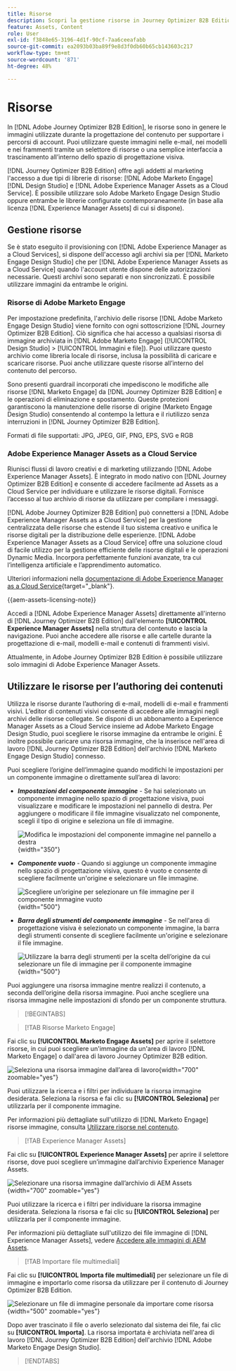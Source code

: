 ```yaml
---
title: Risorse
description: Scopri la gestione risorse in Journey Optimizer B2B Edition.
feature: Assets, Content
role: User
exl-id: f3848e65-3196-4d1f-90cf-7aa6ceeafabb
source-git-commit: ea2093b03ba89f9e8d3f0db60b65cb143603c217
workflow-type: tm+mt
source-wordcount: '871'
ht-degree: 48%

---
```


# Risorse

In [!DNL Adobe Journey Optimizer B2B Edition], le risorse sono in genere le immagini utilizzate durante la progettazione del contenuto per supportare i percorsi di account. Puoi utilizzare queste immagini nelle e-mail, nei modelli e nei frammenti tramite un selettore di risorse o una semplice interfaccia a trascinamento all’interno dello spazio di progettazione visiva.

[!DNL Journey Optimizer B2B Edition] offre agli addetti al marketing l&#39;accesso a due tipi di librerie di risorse: [!DNL Adobe Marketo Engage] [!DNL Design Studio] e [!DNL Adobe Experience Manager Assets as a Cloud Service]. È possibile utilizzare solo Adobe Marketo Engage Design Studio oppure entrambe le librerie configurate contemporaneamente (in base alla licenza [!DNL Experience Manager Assets] di cui si dispone).

## Gestione risorse

Se è stato eseguito il provisioning con [!DNL Adobe Experience Manager as a Cloud Services], si dispone dell&#39;accesso agli archivi sia per [!DNL Marketo Engage Design Studio] che per [!DNL Adobe Experience Manager Assets as a Cloud Service] quando l&#39;account utente dispone delle autorizzazioni necessarie. Questi archivi sono separati e non sincronizzati. È possibile utilizzare immagini da entrambe le origini.

### Risorse di Adobe Marketo Engage

Per impostazione predefinita, l&#39;archivio delle risorse [!DNL Adobe Marketo Engage Design Studio] viene fornito con ogni sottoscrizione [!DNL Journey Optimizer B2B Edition]. Ciò significa che hai accesso a qualsiasi risorsa di immagine archiviata in [!DNL Adobe Marketo Engage] ([!UICONTROL Design Studio] > [!UICONTROL Immagini e file]). Puoi utilizzare questo archivio come libreria locale di risorse, inclusa la possibilità di caricare e scaricare risorse. Puoi anche utilizzare queste risorse all’interno del contenuto del percorso.

Sono presenti guardrail incorporati che impediscono le modifiche alle risorse [!DNL Marketo Engage] da [!DNL Journey Optimizer B2B Edition] e le operazioni di eliminazione e spostamento. Queste protezioni garantiscono la manutenzione delle risorse di origine (Marketo Engage Design Studio) consentendo al contempo la lettura e il riutilizzo senza interruzioni in [!DNL Journey Optimizer B2B Edition].

Formati di file supportati: JPG, JPEG, GIF, PNG, EPS, SVG e RGB

### Adobe Experience Manager Assets as a Cloud Service

Riunisci flussi di lavoro creativi e di marketing utilizzando [!DNL Adobe Experience Manager Assets]. È integrato in modo nativo con [!DNL Journey Optimizer B2B Edition] e consente di accedere facilmente ad Assets as a Cloud Service per individuare e utilizzare le risorse digitali. Fornisce l’accesso al tuo archivio di risorse da utilizzare per compilare i messaggi.

[!DNL Adobe Journey Optimizer B2B Edition] può connettersi a [!DNL Adobe Experience Manager Assets as a Cloud Service] per la gestione centralizzata delle risorse che estende il tuo sistema creativo e unifica le risorse digitali per la distribuzione delle esperienze. [!DNL Adobe Experience Manager Assets as a Cloud Service] offre una soluzione cloud di facile utilizzo per la gestione efficiente delle risorse digitali e le operazioni Dynamic Media. Incorpora perfettamente funzioni avanzate, tra cui l’intelligenza artificiale e l’apprendimento automatico.

Ulteriori informazioni nella [documentazione di Adobe Experience Manager as a Cloud Service](https://experienceleague.adobe.com/it/docs/experience-manager-cloud-service/content/assets/overview){target="_blank"}.

{{aem-assets-licensing-note}}

Accedi a [!DNL Adobe Experience Manager Assets] direttamente all&#39;interno di [!DNL Journey Optimizer B2B Edition] dall&#39;elemento **[!UICONTROL Experience Manager Assets]** nella struttura del contenuto e lascia la navigazione. Puoi anche accedere alle risorse e alle cartelle durante la progettazione di e-mail, modelli e-mail e contenuti di frammenti visivi.

Attualmente, in Adobe Journey Optimizer B2B Edition è possibile utilizzare solo immagini di Adobe Experience Manager Assets.

## Utilizzare le risorse per l’authoring dei contenuti

Utilizza le risorse durante l’authoring di e-mail, modelli di e-mail e frammenti visivi. L’editor di contenuti visivi consente di accedere alle immagini negli archivi delle risorse collegate. Se disponi di un abbonamento a Experience Manager Assets as a Cloud Service insieme ad Adobe Marketo Engage Design Studio, puoi scegliere le risorse immagine da entrambe le origini. È inoltre possibile caricare una risorsa immagine, che la inserisce nell&#39;area di lavoro [!DNL Journey Optimizer B2B Edition] dell&#39;archivio [!DNL Marketo Engage Design Studio] connesso.

Puoi scegliere l’origine dell’immagine quando modifichi le impostazioni per un componente immagine o direttamente sull’area di lavoro:

* **_Impostazioni del componente immagine_** - Se hai selezionato un componente immagine nello spazio di progettazione visiva, puoi visualizzare e modificare le impostazioni nel pannello di destra. Per aggiungere o modificare il file immagine visualizzato nel componente, scegli il tipo di origine e seleziona un file di immagine.

  ![Modifica le impostazioni del componente immagine nel pannello a destra](./assets/content-assets-image-settings.png){width="350"}

* **_Componente vuoto_** - Quando si aggiunge un componente immagine nello spazio di progettazione visiva, questo è vuoto e consente di scegliere facilmente un&#39;origine e selezionare un file immagine.

  ![Scegliere un’origine per selezionare un file immagine per il componente immagine vuoto](./assets/content-assets-image-component-empty.png){width="500"}

* **_Barra degli strumenti del componente immagine_** - Se nell&#39;area di progettazione visiva è selezionato un componente immagine, la barra degli strumenti consente di scegliere facilmente un&#39;origine e selezionare il file immagine.

  ![Utilizzare la barra degli strumenti per la scelta dell’origine da cui selezionare un file di immagine per il componente immagine](./assets/content-assets-image-toolbar-settings.png){width="500"}

Puoi aggiungere una risorsa immagine mentre realizzi il contenuto, a seconda dell’origine della risorsa immagine. Puoi anche scegliere una risorsa immagine nelle impostazioni di sfondo per un componente struttura.

>[!BEGINTABS]

>[!TAB Risorse Marketo Engage]

Fai clic su **[!UICONTROL Marketo Engage Assets]** per aprire il selettore risorse, in cui puoi scegliere un&#39;immagine da un&#39;area di lavoro [!DNL Marketo Engage] o dall&#39;area di lavoro Journey Optimizer B2B edition.

![Seleziona una risorsa immagine dall’area di lavoro](./assets/content-assets-image-me-selected.png){width="700" zoomable="yes"}

Puoi utilizzare la ricerca e i filtri per individuare la risorsa immagine desiderata. Seleziona la risorsa e fai clic su **[!UICONTROL Seleziona]** per utilizzarla per il componente immagine.

Per informazioni più dettagliate sull&#39;utilizzo di [!DNL Marketo Engage] risorse immagine, consulta [Utilizzare risorse nel contenuto](./marketo-engage-design-studio.md#use-assets-in-your-content).

>[!TAB Experience Manager Assets]

Fai clic su **[!UICONTROL Experience Manager Assets]** per aprire il selettore risorse, dove puoi scegliere un’immagine dall’archivio Experience Manager Assets.

![Selezionare una risorsa immagine dall’archivio di AEM Assets](./assets/content-assets-image-aem-selected.png){width="700" zoomable="yes"}

Puoi utilizzare la ricerca e i filtri per individuare la risorsa immagine desiderata. Seleziona la risorsa e fai clic su **[!UICONTROL Seleziona]** per utilizzarla per il componente immagine.

Per informazioni più dettagliate sull&#39;utilizzo dei file immagine di [!DNL Experience Manager Assets], vedere [Accedere alle immagini di AEM Assets](./aem-assets.md#access-aem-assets-images).

>[!TAB Importare file multimediali]

Fai clic su **[!UICONTROL Importa file multimediali]** per selezionare un file di immagine e importarlo come risorsa da utilizzare per il contenuto di Journey Optimizer B2B Edition.

![Selezionare un file di immagine personale da importare come risorsa](./assets/content-assets-image-import-file-selected.png){width="500" zoomable="yes"}

Dopo aver trascinato il file o averlo selezionato dal sistema dei file, fai clic su **[!UICONTROL Importa]**. La risorsa importata è archiviata nell&#39;area di lavoro [!DNL Journey Optimizer B2B Edition] dell&#39;archivio [!DNL Adobe Marketo Engage Design Studio].

>[!ENDTABS]
